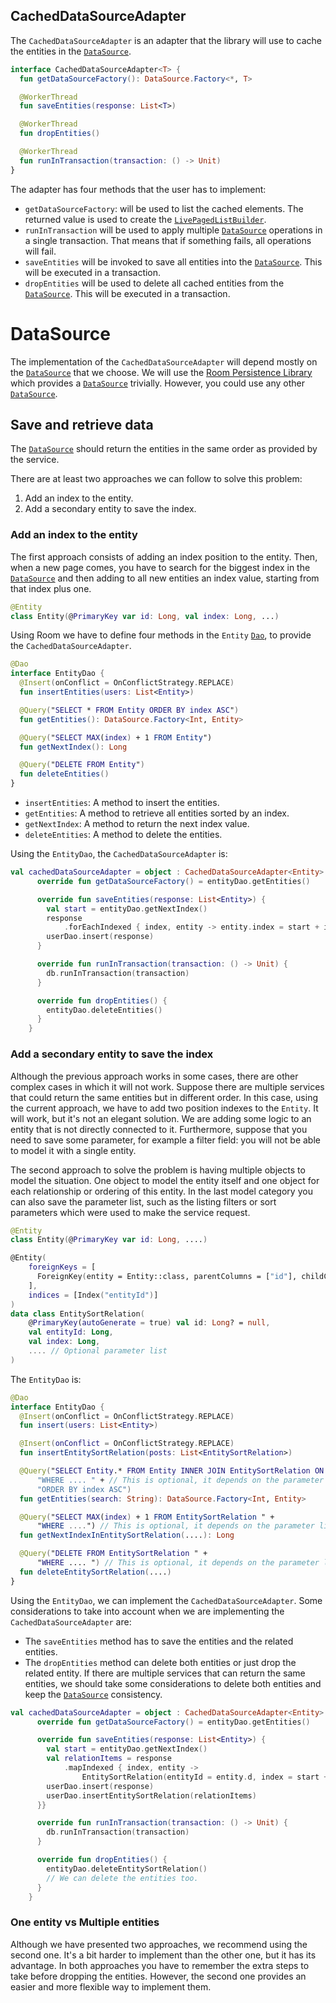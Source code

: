 ## CachedDataSourceAdapter
The `CachedDataSourceAdapter` is an adapter that the library will use to cache the entities in the [`DataSource`].

```kotlin
interface CachedDataSourceAdapter<T> {
  fun getDataSourceFactory(): DataSource.Factory<*, T>

  @WorkerThread
  fun saveEntities(response: List<T>)

  @WorkerThread
  fun dropEntities()

  @WorkerThread
  fun runInTransaction(transaction: () -> Unit)
}
```

The adapter has four methods that the user has to implement:

- `getDataSourceFactory`: will be used to list the cached elements.
The returned value is used to create the [`LivePagedListBuilder`](https://developer.android.com/reference/android/arch/paging/LivePagedListBuilder).
- `runInTransaction` will be used to apply multiple [`DataSource`] operations in a single transaction. That means that if something fails, all operations will fail.
- `saveEntities` will be invoked to save all entities into the [`DataSource`].
This will be executed in a transaction.
- `dropEntities` will be used to delete all cached entities from the [`DataSource`].
This will be executed in a transaction.

# DataSource
The implementation of the `CachedDataSourceAdapter` will depend mostly on the [`DataSource`] that we choose.
We will use the [Room Persistence Library](https://developer.android.com/topic/libraries/architecture/room) which provides a [`DataSource`] trivially.
However, you could use any other [`DataSource`].

## Save and retrieve data
The [`DataSource`] should return the entities in the same order as provided by the service.

There are at least two approaches we can follow to solve this problem:
1. Add an index to the entity.
2. Add a secondary entity to save the index.

### Add an index to the entity

The first approach consists of adding an index position to the entity.
Then, when a new page comes, you have to search for the biggest index in the [`DataSource`] and then adding to all new entities an index value, starting from that index plus one.

```kotlin
@Entity
class Entity(@PrimaryKey var id: Long, val index: Long, ...)
```

Using Room we have to define four methods in the `Entity` [`Dao`](https://developer.android.com/training/data-storage/room/accessing-data), to provide the `CachedDataSourceAdapter`.


```kotlin
@Dao
interface EntityDao {
  @Insert(onConflict = OnConflictStrategy.REPLACE)
  fun insertEntities(users: List<Entity>)

  @Query("SELECT * FROM Entity ORDER BY index ASC")
  fun getEntities(): DataSource.Factory<Int, Entity>

  @Query("SELECT MAX(index) + 1 FROM Entity")
  fun getNextIndex(): Long

  @Query("DELETE FROM Entity")
  fun deleteEntities()
}
```

- `insertEntities`: A method to insert the entities.
- `getEntities`: A method to retrieve all entities sorted by an index.
- `getNextIndex`: A method to return the next index value.
- `deleteEntities`: A method to delete the entities.

Using the `EntityDao`, the `CachedDataSourceAdapter` is:

```kotlin
val cachedDataSourceAdapter = object : CachedDataSourceAdapter<Entity> {
      override fun getDataSourceFactory() = entityDao.getEntities()

      override fun saveEntities(response: List<Entity>) {
        val start = entityDao.getNextIndex()
        response
            .forEachIndexed { index, entity -> entity.index = start + index }
        userDao.insert(response)
      }

      override fun runInTransaction(transaction: () -> Unit) {
        db.runInTransaction(transaction)
      }

      override fun dropEntities() {
        entityDao.deleteEntities()
      }
    }
```

### Add a secondary entity to save the index
Although the previous approach works in some cases, there are other complex cases in which it will not work.
Suppose there are multiple services that could return the same entities but in different order.
In this case, using the current approach, we have to add two position indexes to the `Entity`.
It will work, but it's not an elegant solution.
We are adding some logic to an entity that is not directly connected to it.
Furthermore, suppose that you need to save some parameter, for example a filter field: you will not be able to model it with a single entity.

The second approach to solve the problem is having multiple objects to model the situation.
One object to model the entity itself and one object for each relationship or ordering of this entity.
In the last model category you can also save the parameter list, such as the listing filters or sort parameters which were used to make the service request.

```kotlin
@Entity
class Entity(@PrimaryKey var id: Long, ....)

@Entity(
    foreignKeys = [
      ForeignKey(entity = Entity::class, parentColumns = ["id"], childColumns = ["entityId"])
    ],
    indices = [Index("entityId")]
)
data class EntitySortRelation(
    @PrimaryKey(autoGenerate = true) val id: Long? = null,
    val entityId: Long,
    val index: Long,
    .... // Optional parameter list
)
```

The `EntityDao` is:

```kotlin
@Dao
interface EntityDao {
  @Insert(onConflict = OnConflictStrategy.REPLACE)
  fun insert(users: List<Entity>)

  @Insert(onConflict = OnConflictStrategy.REPLACE)
  fun insertEntitySortRelation(posts: List<EntitySortRelation>)

  @Query("SELECT Entity.* FROM Entity INNER JOIN EntitySortRelation ON Entity.id = EntitySortRelation.entityId " +
      "WHERE .... " + // This is optional, it depends on the parameter list
      "ORDER BY index ASC")
  fun getEntities(search: String): DataSource.Factory<Int, Entity>

  @Query("SELECT MAX(index) + 1 FROM EntitySortRelation " +
      "WHERE ....") // This is optional, it depends on the parameter list
  fun getNextIndexInEntitySortRelation(....): Long

  @Query("DELETE FROM EntitySortRelation " +
      "WHERE .... ") // This is optional, it depends on the parameter list
  fun deleteEntitySortRelation(....)
}
```

Using the `EntityDao`, we can implement the `CachedDataSourceAdapter`.
Some considerations to take into account when we are implementing the `CachedDataSourceAdapter` are:
- The `saveEntities` method has to save the entities and the related entities.
- The `dropEntities` method can delete both entities or just drop the related entity.
If there are multiple services that can return the same entities, we should take some considerations to delete both entities and keep the [`DataSource`] consistency. 

```kotlin
val cachedDataSourceAdapter = object : CachedDataSourceAdapter<Entity> {
      override fun getDataSourceFactory() = entityDao.getEntities()

      override fun saveEntities(response: List<Entity>) {
        val start = entityDao.getNextIndex()
        val relationItems = response
            .mapIndexed { index, entity -> 
            	EntitySortRelation(entityId = entity.d, index = start + index }
        userDao.insert(response)
        userDao.insertEntitySortRelation(relationItems)
      }}

      override fun runInTransaction(transaction: () -> Unit) {
        db.runInTransaction(transaction)
      }

      override fun dropEntities() {
        entityDao.deleteEntitySortRelation()
        // We can delete the entities too.
      }
    }
```

### One entity vs Multiple entities

Although we have presented two approaches, we recommend using the second one.
It's a bit harder to implement than the other one, but it has its advantage.
In both approaches you have to remember the extra steps to take before dropping the entities.
However, the second one provides an easier and more flexible way to implement them.

[`DataSource`]: https://developer.android.com/reference/android/arch/paging/DataSource
